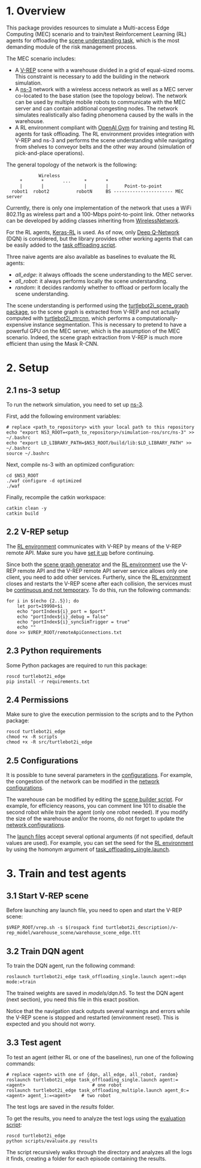 # 1. Overview

This package provides resources to simulate a Multi-access Edge Computing (MEC) scenario and to train/test Reinforcement Learning (RL) agents for offloading the [scene understanding task](../turtlebot2i_mrcnn), which is the most demanding module of the risk management process.

The MEC scenario includes:
- A [V-REP](https://www.coppeliarobotics.com/) scene with a warehouse divided in a grid of equal-sized rooms. This constraint is necessary to add the building in the network simulation.
- A [ns-3](https://www.nsnam.org/) network with a wireless access network as well as a MEC server co-located to the base station (see the topology below). The network can be used by multiple mobile robots to communicate with the MEC server and can contain additional congesting nodes. The network simulates realistically also fading phenomena caused by the walls in the warehouse.
- A RL environment compliant with [OpenAI Gym](https://gym.openai.com/) for training and testing RL agents for task offloading. The RL environment provides integration with V-REP and ns-3 and performs the scene understanding while navigating from shelves to conveyor belts and the other way around (simulation of pick-and-place operations).

The general topology of the network is the following:
```
            Wireless
     *       *       ...     *       *
     |       |               |       |      Point-to-point
  robot1  robot2          robotN     BS ---------------------- MEC server
```

Currently, there is only one implementation of the network that uses a WiFi 802.11g as wireless part and a 100-Mbps point-to-point link. Other networks can be developed by adding classes inheriting from [WirelessNetwork](include/turtlebot2i_edge/wireless.h).

For the RL agents, [Keras-RL](https://keras-rl.readthedocs.io/en/latest/) is used. As of now, only [Deep Q-Network](https://keras-rl.readthedocs.io/en/latest/agents/dqn/) (DQN) is considered, but the library provides other working agents that can be easily added to the  [task offloading script](scripts/task_offloading.py).

Three naive agents are also available as baselines to evaluate the RL agents:
- *all_edge*: it always offloads the scene understanding to the MEC server.
- *all_robot*: it always performs locally the scene understanding. 
- *random*: it decides randomly whether to offload or perform locally the scene understanding.

The scene understanding is performed using the [turtlebot2i_scene_graph package](../turtlebot2i_scene_graph), so the scene graph is extracted from V-REP and not actually computed with [turtlebot2i_mrcnn](../turtlebot2i_mrcnn), which performs a computationally-expensive instance segmentation. This is necessary to pretend to have a powerful GPU on the MEC server, which is the assumption of the MEC scenario. Indeed, the scene graph extraction from V-REP is much more efficient than using the Mask R-CNN.  

# 2. Setup

## 2.1 ns-3 setup

To run the network simulation, you need to set up [ns-3](../../ns-3).

First, add the following environment variables:
```
# replace <path_to_repository> with your local path to this repository
echo "export NS3_ROOT=<path_to_repository>/simulation-ros/src/ns-3" >> ~/.bashrc
echo "export LD_LIBRARY_PATH=$NS3_ROOT/build/lib:$LD_LIBRARY_PATH" >> ~/.bashrc
source ~/.bashrc
```

Next, compile ns-3 with an optimized configuration:
```
cd $NS3_ROOT
./waf configure -d optimized
./waf
```

Finally, recompile the catkin workspace:
```
catkin clean -y
catkin build
```

## 2.2 V-REP setup

The [RL environment](src/turtlebot2i_edge/_task_offloading_env.py) communicates with V-REP by means of the V-REP remote API. Make sure you have [set it up](../../../doc/README.md#54-using-python-vrep-remote-api-optional) before continuing.

Since both the [scene graph generator](../turtlebot2i_scene_graph/src/turtlebot2i_scene_graph/_scene_graph_generator.py) and the [RL environment](src/turtlebot2i_edge/_task_offloading_env.py) use the V-REP remote API and the V-REP remote API server service allows only one client, you need to add other services. Furtherly, since the [RL environment](src/turtlebot2i_edge/_task_offloading_env.py) closes and restarts the V-REP scene after each collision, the services must be [continuous and not temporary](https://www.coppeliarobotics.com/helpFiles/en/remoteApiServerSide.htm). To do this, run the following commands:
```
for i in $(echo {2..5}); do
    let port=19998+$i
    echo "portIndex${i}_port = $port"
    echo "portIndex${i}_debug = false"
    echo "portIndex${i}_syncSimTrigger = true"
    echo ""
done >> $VREP_ROOT/remoteApiConnections.txt
```

## 2.3 Python requirements

Some Python packages are required to run this package:
```
roscd turtlebot2i_edge
pip install -r requirements.txt
```

## 2.4 Permissions

Make sure to give the execution permission to the scripts and to the Python package:
```
roscd turtlebot2i_edge
chmod +x -R scripts
chmod +x -R src/turtlebot2i_edge
```

## 2.5 Configurations

It is possible to tune several parameters in the [configurations](config). For example, the congestion of the network can be modified in the [network configurations](config/network.yaml).

The warehouse can be modified by editing the [scene builder script](../turtlebot2i_description/v-rep_model/warehouse_scene/vrep_scripts/scene_builder_edge.lua). For example, for efficiency reasons, you can comment line 101 to disable the second robot while train the agent (only one robot needed). If you modify the size of the warehouse and/or the rooms, do not forget to update the [network configurations](config/network.yaml). 

The [launch files](launch) accept several optional arguments (if not specified, default values are used). For example, you can set the seed for the [RL environment](src/turtlebot2i_edge/_task_offloading_env.py) by using the homonym argument of [task_offloading_single.launch](launch/task_offloading_single.launch). 
# 3. Train and test agents

## 3.1 Start V-REP scene

Before launching any launch file, you need to open and start the V-REP scene:
```
$VREP_ROOT/vrep.sh -s $(rospack find turtlebot2i_description)/v-rep_model/warehouse_scene/warehouse_scene_edge.ttt
```
## 3.2 Train DQN agent

To train the DQN agent, run the following command:
```
roslaunch turtlebot2i_edge task_offloading_single.launch agent:=dqn mode:=train
```
The trained weights are saved in *models/dqn.h5*. To test the DQN agent (next section), you need this file in this exact position. 

Notice that the navigation stack outputs several warnings and errors while the V-REP scene is stopped and restarted (environment reset). This is expected and you should not worry.

## 3.3 Test agent

To test an agent (either RL or one of the baselines), run one of the following commands:
```
# replace <agent> with one of {dqn, all_edge, all_robot, random}
roslaunch turtlebot2i_edge task_offloading_single.launch agent:=<agent>                         # one robot
roslaunch turtlebot2i_edge task_offloading_multiple.launch agent_0:=<agent> agent_1:=<agent>    # two robot
```
The test logs are saved in the *results* folder.

To get the results, you need to analyze the test logs using the [evaluation script](scripts/evaluation.py):
```
roscd turtlebot2i_edge
python scripts/evaluate.py results
```
The script recursively walks through the directory and analyzes all the logs it finds, creating a folder for each episode containing the results.